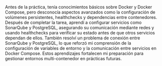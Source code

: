 Antes de la práctica, tenía conocimientos básicos sobre Docker y Docker Compose, pero desconocía aspectos avanzados como la configuración de volúmenes persistentes, healthchecks y dependencias entre contenedores. Después de completar la tarea, aprendí a configurar servicios como SonarQube y PostgreSQL, asegurando su comunicación mediante redes y usando healthchecks para verificar su estado antes de que otros servicios dependan de ellos. También resolví un problema de conexión entre SonarQube y PostgreSQL, lo que reforzó mi comprensión de la configuración de variables de entorno y la comunicación entre servicios en Docker Compose. Estos aprendizajes fortalecen mi preparación para gestionar entornos multi-contenedor en prácticas futuras.
